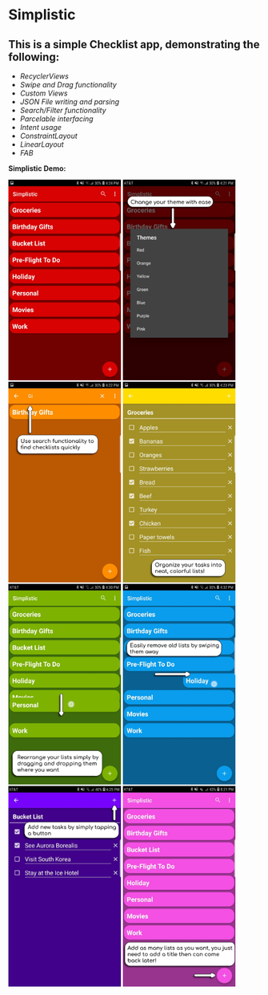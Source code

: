 # Simplistic
## This is a simple Checklist app, demonstrating the following:
- *RecyclerViews*
- *Swipe and Drag functionality*
- *Custom Views*
- *JSON File writing and parsing*
- *Search/Filter functionality*
- *Parcelable interfacing*
- *Intent usage*
- *ConstraintLayout*
- *LinearLayout*
- *FAB*

**Simplistic Demo:**

<img src="Images/Screenshot_1.jpg" height="400">  <img src="Images/Screenshot_2.jpg" height="400">  <img src="Images/Screenshot_3.jpg" height="400">  <img src="Images/Screenshot_4.jpg" height="400">  <img src="Images/Screenshot_5.jpg" height="400">  <img src="Images/Screenshot_6.jpg" height="400">  <img src="Images/Screenshot_7.jpg" height="400">  <img src="Images/Screenshot_8.jpg" height="400">
